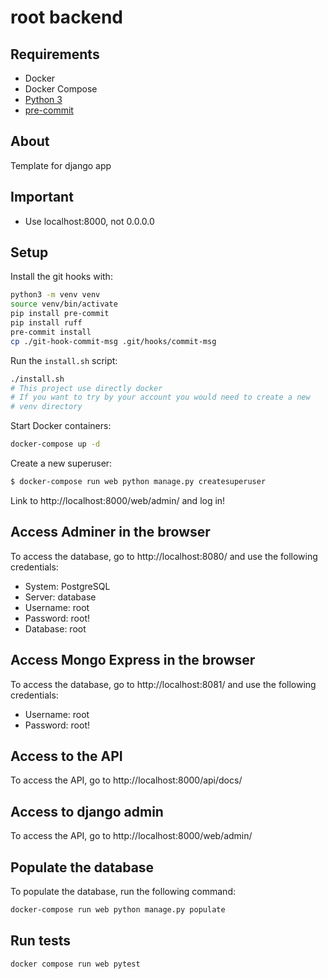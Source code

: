# root backend

## Requirements

- Docker
- Docker Compose
- [Python 3](https://www.python.org/)
- [pre-commit](https://pre-commit.com/)

## About

Template for django app

## Important

- Use localhost:8000, not 0.0.0.0

## Setup

Install the git hooks with:

```bash
python3 -m venv venv
source venv/bin/activate
pip install pre-commit
pip install ruff
pre-commit install
cp ./git-hook-commit-msg .git/hooks/commit-msg
```

Run the `install.sh` script:

```bash
./install.sh
# This project use directly docker
# If you want to try by your account you would need to create a new
# venv directory
```

Start Docker containers:

```bash
docker-compose up -d
```

Create a new superuser:

```bash
$ docker-compose run web python manage.py createsuperuser
```

Link to http://localhost:8000/web/admin/ and log in!

## Access Adminer in the browser

To access the database, go to http://localhost:8080/ and use the following credentials:

- System: PostgreSQL
- Server: database
- Username: root
- Password: root!
- Database: root

## Access Mongo Express in the browser

To access the database, go to http://localhost:8081/ and use the following credentials:

- Username: root
- Password: root!

## Access to the API

To access the API, go to http://localhost:8000/api/docs/

## Access to django admin

To access the API, go to http://localhost:8000/web/admin/

## Populate the database

To populate the database, run the following command:

```bash
docker-compose run web python manage.py populate
```

## Run tests

```bash
docker compose run web pytest
```
